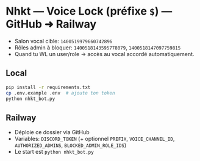 
# Nhkt — Voice Lock (préfixe `$`) — GitHub ➜ Railway

- Salon vocal cible: `1400519979660742896`
- Rôles admin à bloquer: `1400518143595778079`, `1400518147097759815`
- Quand tu WL un user/role → accès au vocal accordé automatiquement.

## Local
```bash
pip install -r requirements.txt
cp .env.example .env  # ajoute ton token
python nhkt_bot.py
```

## Railway
- Déploie ce dossier via GitHub
- Variables: `DISCORD_TOKEN` (+ optionnel `PREFIX`, `VOICE_CHANNEL_ID`, `AUTHORIZED_ADMINS`, `BLOCKED_ADMIN_ROLE_IDS`)
- Le start est `python nhkt_bot.py`
